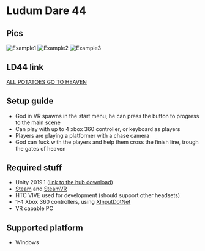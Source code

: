 # Ludum Dare 44

## Pics
![Example1](https://raw.githubusercontent.com/Dmajster/ludum_dare_44/master/Screens/pic1.png)
![Example2](https://raw.githubusercontent.com/Dmajster/ludum_dare_44/master/Screens/pic2.png)
![Example3](https://raw.githubusercontent.com/Dmajster/ludum_dare_44/master/Screens/pic3.png)


## LD44 link

[ALL POTATOES GO TO HEAVEN](https://ldjam.com/events/ludum-dare/44/$143667)

## Setup guide

* God in VR spawns in the start menu, he can press the button to progress to the main scene
* Can play with up to 4 xbox 360 controller, or keyboard as players
* Players are playing a platformer with a chase camera
* God can fuck with the players and help them cross the finish line, trough the gates of heaven

## Required stuff

* Unity 2019.1 ([link to the hub download](https://unity3d.com/ru/unity/whats-new/2019.1.0))
* [Steam](https://steamcdn-a.akamaihd.net/client/installer/SteamSetup.exe) and [SteamVR](https://store.steampowered.com/app/250820/SteamVR/)
* HTC VIVE used for development (should support other headsets)
* 1-4 Xbox 360 controllers, using [XInputDotNet](https://github.com/speps/XInputDotNet)
* VR capable PC

## Supported platform

* Windows